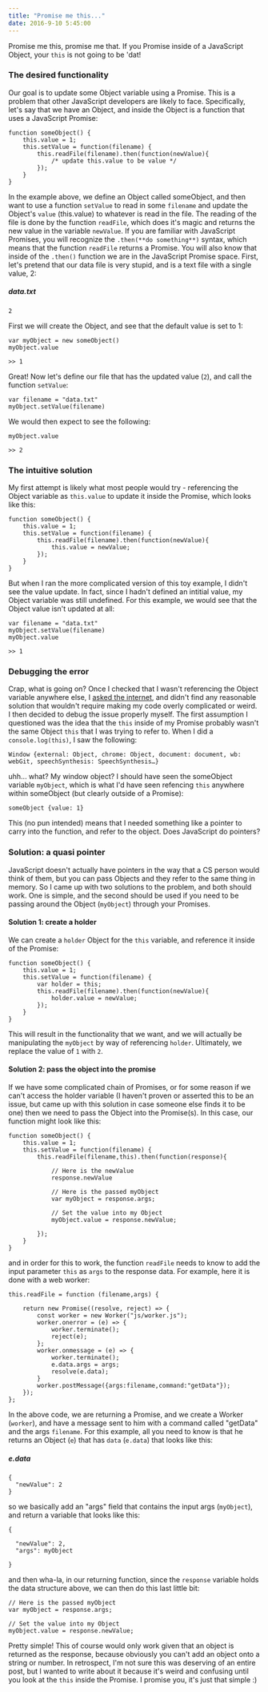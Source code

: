 ```yaml
---
title: "Promise me this..."
date: 2016-9-10 5:45:00
---
```


Promise me this, promise me that. 
If you Promise inside of a JavaScript Object, 
your `this` is not going to be 'dat!


### The desired functionality
Our goal is to update some Object variable using a Promise. This is a problem that other JavaScript developers are likely to face. Specifically, let's say that we have an Object, and inside the Object is a function that uses a JavaScript Promise:

```
function someObject() {
    this.value = 1;
    this.setValue = function(filename) {
        this.readFile(filename).then(function(newValue){
            /* update this.value to be value */
        });
    }
}
```

In the example above, we define an Object called someObject, and then want to use a function `setValue` to read in some `filename` and update the Object's `value` (this.value) to whatever is read in the file. The reading of the file is done by the function `readFile`, which does it's magic and returns the new value in the variable `newValue`. If you are familiar with JavaScript Promises, you will recognize the `.then(**do something**)` syntax, which means that the function `readFile` returns a Promise. You will also know that inside of the `.then()` function we are in the JavaScript Promise space. First, let's pretend that our data file is very stupid, and is a text file with a single value, 2:

##### data.txt
```
2
```

First we will create the Object, and see that the default value is set to 1:

```
var myObject = new someObject()
myObject.value

>> 1
```

Great! Now let's define our file that has the updated value (`2`), and call the function `setValue`:

```
var filename = "data.txt"
myObject.setValue(filename)
```

We would then expect to see the following:

```
myObject.value

>> 2
```


### The intuitive solution
My first attempt is likely what most people would try - referencing the Object variable as `this.value` to update it inside the Promise, which looks like this:


```
function someObject() {
    this.value = 1;
    this.setValue = function(filename) {
        this.readFile(filename).then(function(newValue){
            this.value = newValue;
        });
    }
}
```

But when I ran the more complicated version of this toy example, I didn't see the value update. In fact, since I hadn't defined an intitial value, my Object variable was still undefined. For this example, we would see that the Object value isn't updated at all:

```
var filename = "data.txt"
myObject.setValue(filename)
myObject.value

>> 1
```

### Debugging the error
Crap, what is going on? Once I checked that I wasn't referencing the Object variable anywhere else, I <a href="http://stackoverflow.com/questions/34381595/accessing-this-of-an-object-inside-promise-callback-then" target="_blank">asked the internet</a>, and didn't find any reasonable solution that wouldn't require making my code overly complicated or weird. I then decided to debug the issue properly myself. The first assumption I questioned was the idea that the `this` inside of my Promise probably wasn't the same Object `this` that I was trying to refer to. When I did a `console.log(this)`, I saw the following:

```
Window {external: Object, chrome: Object, document: document, wb: webGit, speechSynthesis: SpeechSynthesis…}
```

uhh... what? My window object? I should have seen the someObject variable `myObject`, which is what I'd have seen refencing `this` anywhere within someObject (but clearly outside of a Promise):

```
someObject {value: 1}
```

This (no pun intended) means that I needed something like a pointer to carry into the function, and refer to the object. Does JavaScript do pointers?

### Solution: a quasi pointer
JavaScript doesn't actually have pointers in the way that a CS person would think of them, but you can pass Objects and they refer to the same thing in memory. So I came up with two solutions to the problem, and both should work. One is simple, and the second should be used if you need to be passing around the Object (`myObject`) through your Promises.


#### Solution 1: create a holder
We can create a `holder` Object for the `this` variable, and reference it inside of the Promise:

```
function someObject() {
    this.value = 1;
    this.setValue = function(filename) {
        var holder = this;
        this.readFile(filename).then(function(newValue){
            holder.value = newValue;
        });   
    }
}
```

This will result in the functionality that we want, and we will actually be manipulating the `myObject` by way of referencing `holder`. Ultimately, we replace the value of `1` with `2`.

#### Solution 2: pass the object into the promise
If we have some complicated chain of Promises, or for some reason if we can't access the holder variable (I haven't proven or asserted this to be an issue, but came up with this solution in case someone else finds it to be one) then we need to pass the Object into the Promise(s). In this case, our function might look like this:

```
function someObject() {
    this.value = 1;
    this.setValue = function(filename) {
        this.readFile(filename,this).then(function(response){

            // Here is the newValue
            response.newValue

            // Here is the passed myObject
            var myObject = response.args;

            // Set the value into my Object
            myObject.value = response.newValue;

        });        
    }
}
```

and in order for this to work, the function `readFile` needs to know to add the input parameter `this` as `args` to the response data. For example, here it is done with a web worker:

```
this.readFile = function (filename,args) {

    return new Promise((resolve, reject) => {
        const worker = new Worker("js/worker.js");
        worker.onerror = (e) => {
            worker.terminate();
            reject(e);
        };
        worker.onmessage = (e) => {
            worker.terminate();
            e.data.args = args;
            resolve(e.data);
        }
        worker.postMessage({args:filename,command:"getData"});
    });
};
```

In the above code, we are returning a Promise, and we create a Worker (`worker`), and have a message sent to him with a command called "getData" and the args `filename`. For this example, all you need to know is that he returns an Object (`e`) that has `data` (`e.data`) that looks like this:

##### e.data
```
{
  "newValue": 2
}
```

so we basically add an "args" field that contains the input args (`myObject`), and return a variable that looks like this:

```
{

  "newValue": 2,
  "args": myObject

}
```

and then wha-la, in our returning function, since the `response` variable holds the data structure above, we can then do this last little bit:

```
// Here is the passed myObject
var myObject = response.args;

// Set the value into my Object
myObject.value = response.newValue;
```

Pretty simple! This of course would only work given that an object is returned as the response, because obviously you can't add an object onto a string or number. In retrospect, I'm not sure this was deserving of an entire post, but I wanted to write about it because it's weird and confusing until you look at the `this` inside the Promise. I promise you, it's just that simple :)
